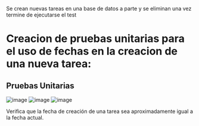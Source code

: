 
Se crean nuevas tareas en una base de datos a parte y se eliminan una vez termine de ejecutarse el test

# Creacion de pruebas unitarias para el uso de fechas en la creacion de una nueva tarea:
## Pruebas Unitarias


![image](https://github.com/SergioMenaQuispe/django-notes-ISII/assets/104391441/622dcff3-cedb-4c86-9dd3-078dd832a123)
![image](https://github.com/SergioMenaQuispe/django-notes-ISII/assets/104391441/d08eae43-4e1a-44c1-ab05-5800f4ea56b7)
![image](https://github.com/SergioMenaQuispe/django-notes-ISII/assets/104391441/af55bd76-1ee2-43de-9f6f-fc91ef28e29a)

Verifica que la fecha de creación de una tarea sea aproximadamente igual a la fecha actual.
